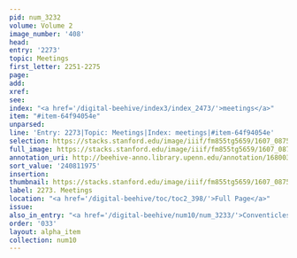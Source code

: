 ```yaml
---
pid: num_3232
volume: Volume 2
image_number: '408'
head:
entry: '2273'
topic: Meetings
first_letter: 2251-2275
page:
add:
xref:
see:
index: "<a href='/digital-beehive/index3/index_2473/'>meetings</a>"
item: "#item-64f94054e"
unparsed:
line: 'Entry: 2273|Topic: Meetings|Index: meetings|#item-64f94054e'
selection: https://stacks.stanford.edu/image/iiif/fm855tg5659/1607_0875/818,1975,2783,523/full/0/default.jpg
full_image: https://stacks.stanford.edu/image/iiif/fm855tg5659/1607_0875/full/full/0/default.jpg
annotation_uri: http://beehive-anno.library.upenn.edu/annotation/1680031565600
sort_value: '240811975'
insertion:
thumbnail: https://stacks.stanford.edu/image/iiif/fm855tg5659/1607_0875/818,1975,600,180/250,/0/default.jpg
label: 2273. Meetings
location: "<a href='/digital-beehive/toc/toc2_398/'>Full Page</a>"
issue:
also_in_entry: "<a href='/digital-beehive/num10/num_3233/'>Conventicles</a>"
order: '033'
layout: alpha_item
collection: num10
---
```

